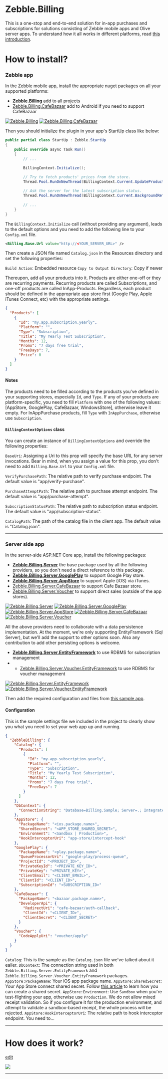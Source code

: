# Zebble.Billing

This is a one-stop and end-to-end solution for in-app purchases and subscriptions for solutions consisting of Zebble mobile apps and Olive server apps.
To understand how it all works in different platforms, read [this introduction](https://medium.com/@jmn8718/in-app-purchases-notifications-4408c3ee88eb).

# How to install?

### Zebble app

In the Zebble mobile app, install the appropriate nuget packages on all your supported platforms:
- **[Zebble.Billing](https://www.nuget.org/packages/Zebble.Billing/)** add to all projects
- [Zebble.Billing.CafeBazaar](https://www.nuget.org/packages/Zebble.Billing.CafeBazaar/) add to Android if you need to support CafeBazaar

[![Zebble.Billing](https://img.shields.io/nuget/v/Zebble.Billing.svg?label=Zebble.Billing)](https://www.nuget.org/packages/Zebble.Billing/)
[![Zebble.Billing.CafeBazaar](https://img.shields.io/nuget/v/Zebble.Billing.CafeBazaar.svg?label=Zebble.Billing.CafeBazaar)](https://www.nuget.org/packages/Zebble.Billing.CafeBazaar/)

Then you should initialize the plugin in your app's StartUp class like below:

```c#
public partial class StartUp : Zebble.StartUp
{
    public override async Task Run()
    {
        // ...

        BillingContext.Initialize();

        // Try to fetch products' prices from the store.
        Thread.Pool.RunOnNewThread(BillingContext.Current.UpdateProductPrices);
        
        // Ask the server for the latest subscription status.
        Thread.Pool.RunOnNewThread(BillingContext.Current.BackgroundRefresh);
        
        // ...
    }
}
```

The `BillingContext.Initialize` call (without providing any argument), leads to the default options and you need to add the following line to your `Config.xml` file.

```xml
<Billing.Base.Url value="http://<YOUR_SERVER_URL>" />
```

Then create a JSON file named `Catalog.json` in the Resources directory and set the following properties:

`Build Action`: Embedded resource
`Copy to Output Directory`: Copy if newer

Thereupon, add all your products into it. Products are either one-off or they are recurring payments. Recurring products are called Subscriptions, and one-off products are called InApp-Products. Regardless, each product should be defined in the appropriate app store first (Google Play, Apple iTunes Connect, etc) with the appropriate settings. 

```json
{
  "Products": [
    {
      "Id": "my.app.subscription.yearly",
      "Platform": "",
      "Type": "Subscription",
      "Title": "My Yearly Test Subscription",
      "Months": 12,
      "Promo": "7 days free trial",
      "FreeDays": 7,
      "Price": 0
    }
  ]
}

```

#### Notes
The products need to be filled according to the products you've defined in your supporting stores, especially `Id`, and `Type`.
If any of your products are platform-specific, you need to fill `Platform` with one of the following values: [AppStore, GooglePlay, CafeBazaar, WindowsStore], otherwise leave it empty.
For InAppPurchase products, fill `Type` with `InAppPurchase`, otherwise use `Subscription`.

#### `BillingContextOptions` class

You can create an instance of `BillingContextOptions` and override the following properties:

`BaseUri`: Assigning a Uri to this prop will specify the base URL for any server invocations. Bear in mind, when you assign a value for this prop, you don't need to add `Billing.Base.Url` to your `Config.xml` file.

`VerifyPurchasePath`: The relative path to verify purchase endpoint. The default value is "app/verify-purchase".

`PurchaseAttemptPath`: The relative path to purchase attempt endpoint. The default value is "app/purchase-attempt".

`SubscriptionStatusPath`: The relative path to subscription status endpoint. The default value is "app/subscription-status".

`CatalogPath`: The path of the catalog file in the client app. The default value is "Catalog.json".

---

### Server side app

In the server-side ASP.NET Core app, install the following packages:

- **[Zebble.Billing.Server](https://www.nuget.org/packages/Zebble.Billing.Server/)** the base package used by all the following providers, so you don't need a direct reference to this package.
- **[Zebble.Billing.Server.GooglePlay](https://www.nuget.org/packages/Zebble.Billing.Server.GooglePlay/)** to support Google Play store.
- **[Zebble.Billing.Server.AppStore](https://www.nuget.org/packages/Zebble.Billing.Server.AppStore/)** to support Apple (iOS) via iTunes.
- [Zebble.Billing.Server.CafeBazaar](https://www.nuget.org/packages/Zebble.Billing.Server.CafeBazaar/) to support Cafe Bazaar store.
- [Zebble.Billing.Server.Voucher](https://www.nuget.org/packages/Zebble.Billing.Server.Voucher/) to support direct sales (outside of the app stores).

[![Zebble.Billing.Server](https://img.shields.io/nuget/v/Zebble.Billing.Server.svg?label=Zebble.Billing.Server)](https://www.nuget.org/packages/Zebble.Billing.Server/)
[![Zebble.Billing.Server.GooglePlay](https://img.shields.io/nuget/v/Zebble.Billing.Server.GooglePlay.svg?label=Zebble.Billing.Server.GooglePlay)](https://www.nuget.org/packages/Zebble.Billing.Server.GooglePlay/)
[![Zebble.Billing.Server.AppStore](https://img.shields.io/nuget/v/Zebble.Billing.Server.AppStore.svg?label=Zebble.Billing.Server.AppStore)](https://www.nuget.org/packages/Zebble.Billing.Server.AppStore/)
[![Zebble.Billing.Server.CafeBazaar](https://img.shields.io/nuget/v/Zebble.Billing.Server.CafeBazaar.svg?label=Zebble.Billing.Server.CafeBazaar)](https://www.nuget.org/packages/Zebble.Billing.Server.CafeBazaar/)
[![Zebble.Billing.Server.Voucher](https://img.shields.io/nuget/v/Zebble.Billing.Server.Voucher.svg?label=Zebble.Billing.Server.Voucher)](https://www.nuget.org/packages/Zebble.Billing.Server.Voucher/)

All the above providers need to collaborate with a data persistence implementation. At the moment, we're only supporting EntityFramework (Sql Server), but we'll add the support to other options soon. Also any contribution to add other persisting options is welcome. 

- **[Zebble.Billing.Server.EntityFramework](https://www.nuget.org/packages/Zebble.Billing.Server.EntityFramework/)** to use RDBMS for subscription management
- - [Zebble.Billing.Server.Voucher.EntityFramework](https://www.nuget.org/packages/Zebble.Billing.Server.Voucher.EntityFramework/) to use RDBMS for voucher management

[![Zebble.Billing.Server.EntityFramework](https://img.shields.io/nuget/v/Zebble.Billing.Server.EntityFramework.svg?label=Zebble.Billing.Server.EntityFramework)](https://www.nuget.org/packages/Zebble.Billing.Server.EntityFramework/)
[![Zebble.Billing.Server.Voucher.EntityFramework](https://img.shields.io/nuget/v/Zebble.Billing.Server.Voucher.EntityFramework.svg?label=Zebble.Billing.Server.Voucher.EntityFramework)](https://www.nuget.org/packages/Zebble.Billing.Server.Voucher.EntityFramework/)

Then add the required configuration and files from [this sample app](https://github.com/Geeksltd/Zebble.Billing/tree/master/Billing.Sample).

#### Configuration

This is the sample settings file we included in the project to clearly show you what you need to set your web app up and running. 

```json
{
  "ZebbleBilling": {
    "Catalog": {
      "Products": [
        {
          "Id": "my.app.subscription.yearly",
          "Platform": "",
          "Type": "Subscription",
          "Title": "My Yearly Test Subscription",
          "Months": 12,
          "Promo": "7 days free trial",
          "FreeDays": 7
        }
      ]
    },
    "DbContext": {
      "ConnectionString": "Database=Billing.Sample; Server=.; Integrated Security=SSPI; MultipleActiveResultSets=True;"
    },
    "AppStore": {
      "PackageName": "<ios.package.name>",
      "SharedSecret": "<APP_STORE_SHARED_SECRET>",
      "Environment": "<Sandbox | Production>",
      "HookInterceptorUri": "app-store/intercept-hook"
    },
    "GooglePlay": {
      "PackageName": "<play.package.name>",
      "QueueProcessorUri": "google-play/process-queue",
      "ProjectId": "<PROJECT_ID>",
      "PrivateKeyId": "<PRIVATE_KEY_ID>",
      "PrivateKey": "<PRIVATE_KEY>",
      "ClientEmail": "<CLIENT_EMAIL>",
      "ClientId": "<CLIENT_ID>",
      "SubscriptionId": "<SUBSCRIPTION_ID>"
    },
    "CafeBazaar": {
      "PackageName": "<bazaar.package.name>",
      "DeveloperApi": {
        "RedirectUri": "cafe-bazaar/auth-callback",
        "ClientId": "<CLIENT_ID>",
        "ClientSecret": "<CLIENT_SECRET>"
      }
    },
    "Voucher": {
      "CodeApplyUri": "voucher/apply"
    }
  }
}
```

`Catalog`: This is the sample as the `Catalog.json` file we've talked about it ealier.
`DbContext`: The connection string used in both `Zebble.Billing.Server.EntityFramework` and `Zebble.Billing.Server.Voucher.EntityFramework` packages.
`AppStore:PackageName`: Your iOS app package name.
`AppStore:SharedSecret`: Your App Store connect shared secret. Follow [this article](https://docs.revenuecat.com/docs/itunesconnect-app-specific-shared-secret) to learn how you can create a shared secret.
`AppStore:Environment`: Use `Sandbox` when you're test-flighting your app, otherwise use `Production`. We do not allow mixed receipt validation. So if you configure it for the production environment, and attempt to validate a sandbox-based receipt, the whole process will be rejected.
`AppStore:HookInterceptorUri`: The relative path to hook interceptor endpoint. You need to...

---


# How does it work?
[edit](https://app.diagrams.net/#HGeeksltd%2FZebble.Billing%2Fmaster%2FArchitecture.png)

![](https://github.com/Geeksltd/Zebble.Billing/raw/master/Architecture.png)

---
